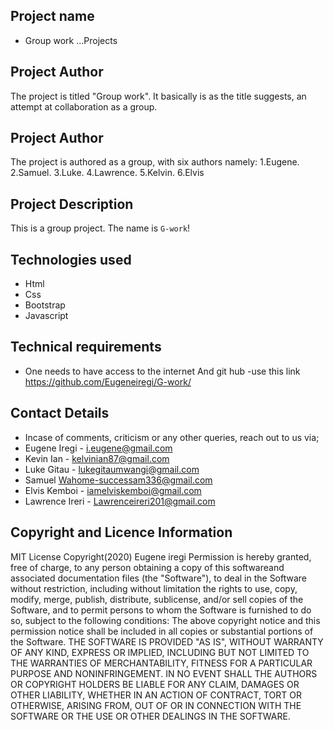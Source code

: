 ## Project name
- Group work ...Projects

## Project Author

The project is titled "Group work". It basically is as the title suggests, an attempt at collaboration as a group.

## Project Author
The project is authored as a group, with six authors namely:
1.Eugene.
2.Samuel.
3.Luke.
4.Lawrence.
5.Kelvin.
6.Elvis
## Project Description

This is a group project. The name is ```G-work```!

## Technologies used
- Html 
- Css
- Bootstrap
- Javascript

## Technical requirements
- One needs to have access to the internet And git hub
-use this link https://github.com/Eugeneiregi/G-work/

## Contact Details

- Incase of comments, criticism or any other queries, reach out to us via;
- Eugene Iregi - i.eugene@gmail.com
- Kevin Ian - kelvinian87@gmail.com
- Luke Gitau - lukegitaumwangi@gmail.com
- Samuel Wahome-successam336@gmail.com
- Elvis Kemboi - iamelviskemboi@gmail.com
- Lawrence Ireri - Lawrenceireri201@gmail.com


## Copyright and Licence Information


MIT License Copyright(2020) Eugene iregi Permission is hereby granted, free of charge, to any person obtaining a copy of this softwareand associated documentation
files (the "Software"), to deal in the Software without restriction, including without limitation the rights to use, copy,
modify, merge, publish, distribute, sublicense, and/or sell copies of the Software, and to permit persons to whom the Software
is furnished to do so, subject to the following conditions: The above copyright notice and this permission notice shall be included in 
all copies or substantial portions of the Software. THE SOFTWARE IS PROVIDED "AS IS", WITHOUT WARRANTY OF ANY KIND, EXPRESS OR IMPLIED,
INCLUDING BUT NOT LIMITED TO THE WARRANTIES OF MERCHANTABILITY, FITNESS FOR A PARTICULAR PURPOSE AND NONINFRINGEMENT. IN NO EVENT SHALL THE
AUTHORS OR COPYRIGHT HOLDERS BE LIABLE FOR ANY CLAIM, DAMAGES OR OTHER LIABILITY, WHETHER IN AN ACTION OF CONTRACT, TORT OR OTHERWISE, ARISING
FROM, OUT OF OR IN CONNECTION WITH THE SOFTWARE OR THE USE OR OTHER DEALINGS IN THE SOFTWARE.
